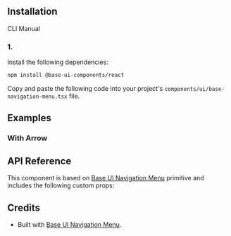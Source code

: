 ## Installation

CLI
Manual

### 1.

Install the following dependencies:

```bash
npm install @base-ui-components/react
```

Copy and paste the following code into your project's `components/ui/base-navigation-menu.tsx` file.

## Examples

### With Arrow

## API Reference

This component is based on [Base UI Navigation Menu](https://base-ui.com/react/components/navigation-menu) primitive and includes the following custom props:

## Credits

- Built with [Base UI Navigation Menu](https://base-ui.com/react/components/navigation-menu).
